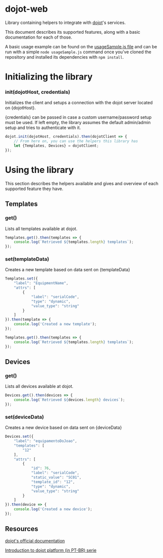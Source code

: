 # dojot-web
Library containing helpers to integrate with [dojot](http://www.dojot.com.br/)'s services.

This document describes its supported features, along with a basic documentation for each of those.

A basic usage example can be found on the [usageSample.js file](https://github.com/znti/dojot-web/blob/master/usageSample.js) and can be run with a simple `node usageSample.js` command once you've cloned the repository and installed its dependencies with `npm install`.

# Initializing the library

### init(dojotHost, credentials)
Initializes the client and setups a connection with the dojot server located on {dojotHost}.

{credentials} can be passed in case a custom username/password setup must be used. If left empty, the library assumes the default admin/admin setup and tries to authenticate with it.

```js
dojot.init(dojotHost, credentials).then(dojotClient => {
	// From here on, you can use the helpers this library has
	let {Templates, Devices} = dojotClient;
});
```

# Using the library

This section describes the helpers available and gives and overview of each supported feature they have.

## Templates

### get()
Lists all templates available at dojot.

```js
Templates.get().then(templates => {
	console.log(`Retrieved ${templates.length} templates`);
});
```

### set(templateData)
Creates a new template based on data sent on {templateData}

```js
Templates.set({
	"label": "EquipmentName",
	"attrs": [
		{
			"label": "serialCode",
			"type": "dynamic",
			"value_type": "string"
		}
	]
}).then(template => {
	console.log('Created a new template');
});

Templates.get().then(templates => {
	console.log(`Retrieved ${templates.length} templates`);
});
```

## Devices

### get()
Lists all devices available at dojot.

```js
Devices.get().then(devices => {
	console.log(`Retrieved ${devices.length} devices`);
});
```

### set(deviceData)
Creates a new device based on data sent on {deviceData}

```js
Devices.set({
	"label": "equipamentoDoJoao",
	"templates": [
		"12"
	],
	"attrs": [
		{
			"id": 76,
			"label": "serialCode",
			"static_value": "SC01",
			"template_id": "12",
			"type": "dynamic",
			"value_type": "string"
		}
	]
}).then(device => {
	console.log('Created a new device');
});
```

## Resources

[dojot's official documentation](https://dojotdocs.readthedocs.io/en/stable/index.html)

[Introduction to dojot platform (in PT-BR) serie](https://www.embarcados.com.br/serie/plataforma-dojot/)
